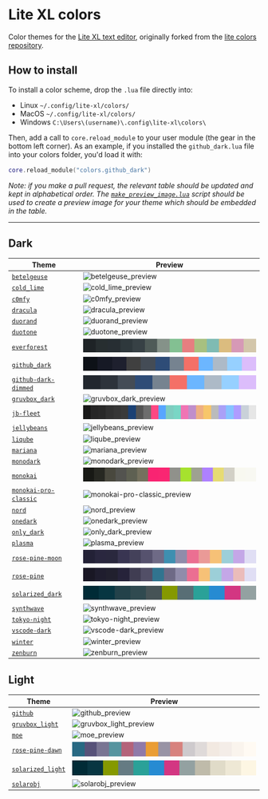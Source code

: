 # Lite XL colors

Color themes for the [Lite XL text editor](https://github.com/lite-xl/lite-xl), originally forked from the [lite colors repository](https://github.com/rxi/lite-colors).

## How to install

To install a color scheme, drop the `.lua` file directly into:

*   Linux `~/.config/lite-xl/colors/`
*   MacOS `~/.config/lite-xl/colors/`
*   Windows `C:\Users\(username)\.config\lite-xl\colors\`

Then, add a call to `core.reload_module` to your user module (the gear in the bottom left corner). As an example, if you installed the `github_dark.lua` file into your colors folder, you'd load it with:

```lua
core.reload_module("colors.github_dark")
```

*Note: if you make a pull request, the relevant table should be updated and kept
in alphabetical order. The [`make_preview_image.lua`](make_preview_image.lua)
script should be used to create a preview image for your theme which should be
embedded in the table.*

---

## Dark

Theme | Preview
------|-----------------------------------------
[`betelgeuse`](colors/betelgeuse.lua?raw=1) | ![betelgeuse_preview](previews/betelgeuse.svg)
[`cold_lime`](colors/cold_lime.lua?raw=1) | ![cold_lime_preview](previews/cold_lime.svg)
[`c0mfy`](colors/c0mfy.lua?raw=1) | ![c0mfy_preview](previews/c0mfy.svg)
[`dracula`](colors/dracula.lua?raw=1) | ![dracula_preview](previews/dracula.svg)
[`duorand`](colors/duorand.lua?raw=1) | ![duorand_preview](previews/duorand.svg)
[`duotone`](colors/duotone.lua?raw=1) | ![duotone_preview](previews/duotone.svg)
[`everforest`](colors/everforest.lua?raw=1) | ![everforest_preview](previews/everforest.svg)
[`github_dark`](colors/github_dark.lua?raw=1) | ![github_dark_preview](previews/github_dark.svg)
[`github-dark-dimmed`](colors/github-dark-dimmed.lua?raw=1) | ![duotone_preview](previews/github-dark-dimmed.svg)
[`gruvbox_dark`](colors/gruvbox_dark.lua?raw=1) | ![gruvbox_dark_preview](previews/gruvbox_dark.svg)
[`jb-fleet`](colors/jb-fleet.lua?raw=1) | ![jb-fleet_preview](previews/jb-fleet.svg)
[`jellybeans`](colors/jellybeans.lua?raw=1) | ![jellybeans_preview](previews/jellybeans.svg)
[`liqube`](colors/liqube.lua?raw=1) | ![liqube_preview](previews/liqube.svg)
[`mariana`](colors/mariana.lua?raw=1) | ![mariana_preview](previews/mariana.svg)
[`monodark`](colors/monodark.lua?raw=1) | ![monodark_preview](previews/monodark.svg)
[`monokai`](colors/monokai.lua?raw=1) | ![monokai_preview](previews/monokai.svg)
[`monokai-pro-classic`](colors/monokai-pro-classic.lua?raw=1) | ![monokai-pro-classic_preview](previews/monokai-pro-classic.svg)
[`nord`](colors/nord.lua?raw=1) | ![nord_preview](previews/nord.svg)
[`onedark`](colors/onedark.lua?raw=1) | ![onedark_preview](previews/onedark.svg)
[`only_dark`](colors/only_dark.lua?raw=1) | ![only_dark_preview](previews/only_dark.svg)
[`plasma`](colors/plasma.lua?raw=1) | ![plasma_preview](previews/plasma.svg)
[`rose-pine-moon`](colors/rose-pine-moon.lua?raw=1)| ![rose_pine_review](previews/rose-pine-moon.svg)
[`rose-pine`](colors/rose-pine.lua?raw=1)| ![rose_pine_review](previews/rose-pine.svg)
[`solarized_dark`](colors/solarized_dark.lua?raw=1) | ![solarized_dark_preview](previews/solarized_dark.svg)
[`synthwave`](colors/synthwave.lua?raw=1) | ![synthwave_preview](previews/synthwave.svg)
[`tokyo-night`](colors/tokyo-night.lua?raw=1) | ![tokyo-night_preview](previews/tokyo-night.svg)
[`vscode-dark`](colors/vscode-dark.lua?raw=1) | ![vscode-dark_preview](previews/vscode-dark.svg)
[`winter`](colors/winter.lua?raw=1) | ![winter_preview](previews/winter.svg)
[`zenburn`](colors/zenburn.lua?raw=1) | ![zenburn_preview](previews/zenburn.svg)

## Light

Theme | Preview
------|-----------------------------------------
[`github`](colors/github.lua?raw=1) | ![github_preview](previews/github.svg)
[`gruvbox_light`](colors/gruvbox_light.lua?raw=1) | ![gruvbox_light_preview](previews/gruvbox_light.svg)
[`moe`](colors/moe.lua?raw=1) | ![moe_preview](previews/moe.svg)
[`rose-pine-dawn`](colors/rose-pine-dawn.lua?raw=1)| ![rose_pine_review](previews/rose-pine-dawn.svg)
[`solarized_light`](colors/solarized_light.lua?raw=1) | ![solarized_light_preview](previews/solarized_light.svg)
[`solarobj`](colors/solarobj.lua?raw=1) | ![solarobj_preview](previews/solarobj.svg)

